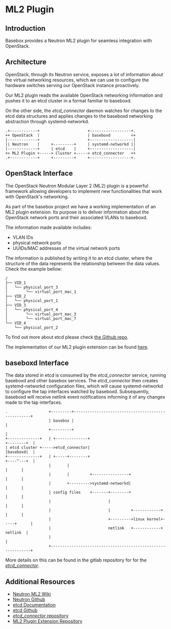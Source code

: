 # ML2 Plugin
## Introduction
Basebox provides a Neutron ML2 plugin for seamless integration with OpenStack.

## Architecture
OpenStack, through its Neutron service, exposes a lot of information about the virtual networking resources, which we can use to configure the hardware switches serving our OpenStack instance proactively.

Our ML2 plugin reads the available OpenStack networking information and pushes it to an etcd cluster in a format familiar to baseboxd.

On the other side, the *etcd_connector* daemon watches for changes to the etcd data structures and applies changes to the baseboxd networking abstraction through systemd-networkd.

```text
.+------------+                     +------------------+.
++ OpenStack  |                     | baseboxd         <+
|-------------+                     +-------------------|
|| Neutron    |     +---------+     | systemd-networkd ||
|-------------+     | etcd    |     +-------------------|
+> ML2 Plugin +-----> Cluster +-----> etcd_connector   ++
.+------------+     +---------+     +------------------+.
```

## OpenStack Interface
The OpenStack Neutron Modular Layer 2 (ML2) plugin is a powerful framework allowing developers to implement new functionalities that work with OpenStack's networking.

As part of the basebox project we have a working implementation of an ML2 plugin extension. Its purpose is to deliver information about the OpenStack network ports and their associated VLANs to baseboxd.

The information made available includes:
* VLAN IDs
* physical network ports
* UUIDs/MAC addresses of the virtual network ports

The information is published by writing it to an etcd cluster, where the structure of the data represents the relationship between the data values. Check the example bellow:

```text
/
├── VID_1
│   └── physical_port_3
│        └── virtual_port_mac_1
├── VID_2
│   └── physical_port_1
├── VID_3
│   └── physical_port_4
│        └── virtual_port_mac_3
│        └── virtual_port_mac_7
└── VID_4
    └── physical_port_2
```
To find out more about etcd please check [the Github repo](https://github.com/coreos/etcd).

The implementation of our ML2 plugin extension can be found [here](https://gitlab.bisdn.de/basebox/car_ml2_mecha_driver).

## baseboxd Interface

The data stored in etcd is consumed by the *etcd_connector* service, running baseboxd and other basebox services. The *etcd_connector* then creates systemd-networkd configuration files, which will cause systemd-networkd to configure the tap interfaces watched by baseboxd. Subsequently, baseboxd will receive netlink event notifications informing it of any changes made to the tap interfaces.

```text
.                  +---------+---------------------------------------------------+
                   | basebox |                                                   |
                   +---------+                                                   |
+--------------+   | +--------------+                                +--------+  |
| etcd cluster +----->etcd_connector|                                |baseboxd|  |
+--------------+   | +-----+--------+                                +----^---+  |
                   |       |                                              |      |
                   |       |         +----------------+                   |      |
                   |       +--------->systemd-networkd|                   |      |
                   | config files    +-------+--------+                   |      |
                   |                         |                            |      |
                   |                         |         +------------+     |      |
                   |                         +--------->linux kernel+-----+      |
                   |                         netlink   +------------+   netlink  |
                   |                                                             |
                   +-------------------------------------------------------------+

```

More details on this can be found in the gitlab repository for for the [*etcd_connector*](https://gitlab.bisdn.de/basebox/vlantranslate).

## Additional Resources
* [Neutron ML2 Wiki](https://wiki.openstack.org/wiki/Neutron/ML2)
* [Neutron Github](https://github.com/openstack/neutron)
* [etcd Documentation](https://github.com/coreos/etcd/blob/master/Documentation/docs.md)
* [etcd Github](https://github.com/coreos/etcd)
* [*etcd_connector* repository](https://gitlab.bisdn.de/basebox/vlantranslate)
* [ML2 Plugin Extension Repository](https://gitlab.bisdn.de/basebox/car_ml2_mecha_driver)
